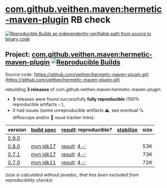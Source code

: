 [com.github.veithen.maven:hermetic-maven-plugin](https://central.sonatype.com/artifact/com.github.veithen.maven/hermetic-maven-plugin/versions) RB check
=======

[![Reproducible Builds](https://reproducible-builds.org/images/logos/rb.svg) an independently-verifiable path from source to binary code](https://reproducible-builds.org/)

## Project: [com.github.veithen.maven:hermetic-maven-plugin](https://central.sonatype.com/artifact/com.github.veithen.maven/hermetic-maven-plugin/versions) [![Reproducible Builds](https://img.shields.io/endpoint?url=https://raw.githubusercontent.com/jvm-repo-rebuild/reproducible-central/master/content/com/github/veithen/maven/hermetic-maven-plugin/badge.json)](https://github.com/jvm-repo-rebuild/reproducible-central/blob/master/content/com/github/veithen/maven/hermetic-maven-plugin/README.md)

Source code: [https://github.com/veithen/hermetic-maven-plugin.git](https://github.com/veithen/hermetic-maven-plugin.git)

rebuilding **3 releases** of com.github.veithen.maven:hermetic-maven-plugin:
- **3** releases were found successfully **fully reproducible** (100% reproducible artifacts :white_check_mark:),
- 0 had issues (some unreproducible artifacts :warning:, see eventual :mag: diffoscope and/or :memo: issue tracker links):

| version | [build spec](/BUILDSPEC.md) | [result](https://reproducible-builds.org/docs/jvm/): reproducible? | [stabilize](https://github.com/google/oss-rebuild/blob/main/cmd/stabilize/README.md) | size |
| -- | --------- | ------ | ------ | -- |
| [0.9.0](https://central.sonatype.com/artifact/com.github.veithen.maven/hermetic-maven-plugin/0.9.0/pom) | | | |
| [0.8.0](https://central.sonatype.com/artifact/com.github.veithen.maven/hermetic-maven-plugin/0.8.0/pom) | [mvn jdk17](hermetic-maven-plugin-0.8.0.buildspec) | [result](hermetic-maven-plugin-0.8.0.buildinfo): [4 :white_check_mark: ](hermetic-maven-plugin-0.8.0.buildcompare) | | 53K |
| [0.7.1](https://central.sonatype.com/artifact/com.github.veithen.maven/hermetic-maven-plugin/0.7.1/pom) | [mvn jdk17](hermetic-maven-plugin-0.7.1.buildspec) | [result](hermetic-maven-plugin-0.7.1.buildinfo): [4 :white_check_mark: ](hermetic-maven-plugin-0.7.1.buildcompare) | | 73K |
| [0.7.0](https://central.sonatype.com/artifact/com.github.veithen.maven/hermetic-maven-plugin/0.7.0/pom) | [mvn jdk11](hermetic-maven-plugin-0.7.0.buildspec) | [result](hermetic-maven-plugin-0.7.0.buildinfo): [4 :white_check_mark: ](hermetic-maven-plugin-0.7.0.buildcompare) | | 72K |

<i>(size is calculated without javadoc, that has been excluded from reproducibility checks)</i>

